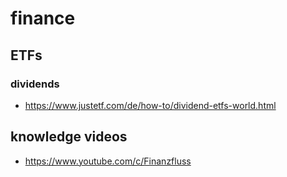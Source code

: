 # finance

## ETFs

### dividends

- https://www.justetf.com/de/how-to/dividend-etfs-world.html

## knowledge videos

- https://www.youtube.com/c/Finanzfluss
